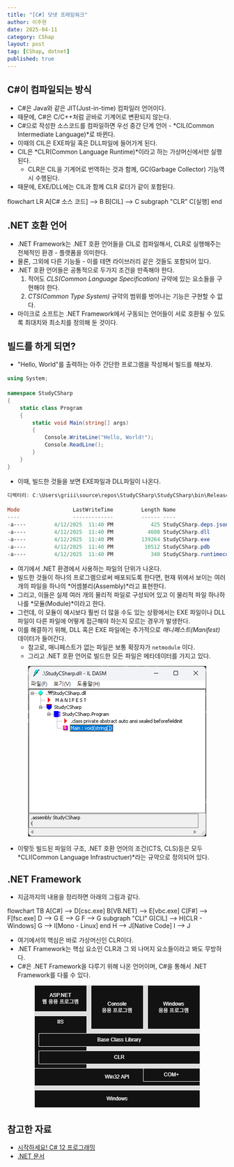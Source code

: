 ```yaml
---
title: "[C#] 닷넷 프레임워크"
author: 이주현
date: 2025-04-11
category: CShap
layout: post
tag: [CShap, dotnet]
published: true
---
```


## C#이 컴파일되는 방식
- C#은 Java와 같은 JIT(Just-in-time) 컴파일러 언어이다.
- 때문에, C#은 C/C++처럼 곧바로 기계어로 변환되지 않는다.
- C#으로 작성한 소스코드를 컴파일하면 우선 중간 단계 언어 - *CIL(Common Intermediate Language)*로 바뀐다.
- 이때의 CIL은 EXE파일 혹은 DLL파일에 들어가게 된다.
- CIL은 *CLR(Common Language Runtime)*이라고 하는 가상머신에서만 실행된다.
	- CLR은 CIL을 기계어로 번역하는 것과 함께, GC(Garbage Collector) 기능역시 수행된다.
- 때문에, EXE/DLL에는 CIL과 함께 CLR 로더가 같이 포함된다.

<div class="mermaid"> 
flowchart LR
	A[C# 소스 코드] --> B
	B[CIL] --> C
	subgraph "CLR"
		C[실행]
	end
</div>

## .NET 호환 언어
- .NET Framework는 .NET 호환 언어들을 CIL로 컴파일해서, CLR로 실행해주는 전체적인 환경 - 플랫폼을 의미한다.
- 물론, 그외에 다른 기능들 - 이를 테면 라이브러리 같은 것들도 포함되어 있다.
- .NET 호환 언어들은 공통적으로 두가지 조건을 만족해야 한다.
	1. 적어도 *CLS(Common Language Specification)* 규약에 있는 요소들을 구현해야 한다.
	2. *CTS(Common Type System)* 규약의 범위를 벗어나는 기능은 구현할 수 없다.
- 마이크로 소프트는 .NET Framework에서 구동되는 언어들이 서로 호환될 수 있도록 최대치와 최소치를 정의해 둔 것이다.

## 빌드를 하게 되면?
- "Hello, World"를 출력하는 아주 간단한 프로그램을 작성해서 빌드를 해보자.

```C#
using System;

namespace StudyCSharp
{
    static class Program
    {
        static void Main(string[] args)
        {
            Console.WriteLine("Hello, World!");
            Console.ReadLine();
        }
    }
}
```

- 이때, 빌드한 것들을 보면 EXE파일과 DLL파일이 나온다.

```PowerShell
디렉터리: C:\Users\griii\source\repos\StudyCSharp\StudyCSharp\bin\Release\net8.0

Mode                 LastWriteTime         Length Name
----                 -------------         ------ ----
-a----         4/12/2025  11:40 PM            425 StudyCSharp.deps.json
-a----         4/12/2025  11:40 PM           4608 StudyCSharp.dll
-a----         4/12/2025  11:40 PM         139264 StudyCSharp.exe
-a----         4/12/2025  11:40 PM          10512 StudyCSharp.pdb
-a----         4/12/2025  11:40 PM            340 StudyCSharp.runtimeconfig.json
```

- 여기에서 .NET 환경에서 사용하는 파일의 단위가 나온다.
- 빌드한 것들이 하나의 프로그램으로써 배포되도록 한다면, 현재 위에서 보이는 여러 개의 파일을 하나의 *어셈블리(Assembly)*라고 표현한다.
- 그리고, 이들은 실제 여러 개의 물리적 파일로 구성되어 있고 이 물리적 파일 하나하나를 *모듈(Module)*이라고 한다.
- 그런데, 이 모듈이 예시보다 훨씬 더 많을 수도 있는 상황에서는 EXE 파일이나 DLL 파일이 다른 파일에 어떻게 접근해야 하는지 모르는 경우가 발생한다.
- 이를 해결하기 위해, DLL 혹은 EXE 파일에는 추가적으로 *매니페스트(Manifest)* 데이터가 들어간다.
	- 참고로, 매니페스트가 없는 파일은 보통 확장자가 `netmodule` 이다.
	- 그리고 .NET 호환 언어로 빌드한 모든 파일은 메타데이터를 가지고 있다.

<p align="center">
    <img src="../assets/resource/ildasm-dll.png">
</p>

- 이렇듯 빌드된 파일의 구조, .NET 호환 언어의 조건(CTS, CLS)등은 모두 *CLI(Common Language Infrastructuer)*라는 규약으로 정의되어 있다.

## .NET Framework
- 지금까지의 내용을 정리하면 아래의 그림과 같다.

<div class="mermaid"> 
flowchart TB
	A[C#] --> D[csc.exe]
	B[VB.NET] --> E[vbc.exe]
	C[F#] --> F[fsc.exe]
	D --> G
	E --> G
	F --> G
	subgraph "CLI"
		G[CIL] --> H[CLR - Windows]
		G --> I[Mono - Linux]
	end
	H --> J[Native Code]
	I --> J
</div>

- 여기에서의 핵심은 바로 가상머신인 CLR이다.
- .NET Framework는 핵심 요소인 CLR과 그 외 나머지 요소들이라고 봐도 무방하다.
- C#은 .NET Framework을 다루기 위해 나온 언어이며, C#을 통해서 .NET Framework를 다룰 수 있다.

<p align="center">
    <img src="../assets/resource/dotnet 구조.png">
</p>

## 참고한 자료
- [시작하세요! C# 12 프로그래밍](https://www.yes24.com/product/goods/125905684)
- [.NET 문서](https://learn.microsoft.com/ko-kr/dotnet/)